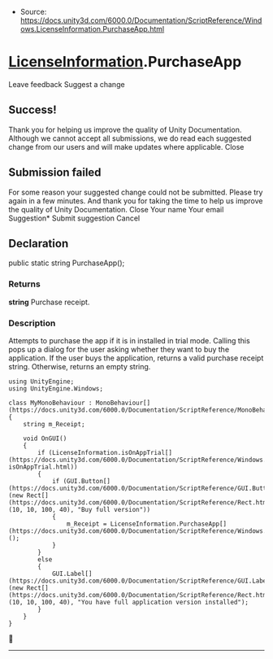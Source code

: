 * Source: https://docs.unity3d.com/6000.0/Documentation/ScriptReference/Windows.LicenseInformation.PurchaseApp.html

#  [LicenseInformation](https://docs.unity3d.com/6000.0/Documentation/ScriptReference/Windows.LicenseInformation.html).PurchaseApp
Leave feedback
Suggest a change
## Success!
Thank you for helping us improve the quality of Unity Documentation. Although we cannot accept all submissions, we do read each suggested change from our users and will make updates where applicable.
Close
## Submission failed
For some reason your suggested change could not be submitted. Please <a>try again</a> in a few minutes. And thank you for taking the time to help us improve the quality of Unity Documentation.
Close
Your name Your email Suggestion* Submit suggestion
Cancel
## Declaration
public static string PurchaseApp(); 
### Returns
**string** Purchase receipt. 
### Description
Attempts to purchase the app if it is in installed in trial mode.
Calling this pops up a dialog for the user asking whether they want to buy the application. If the user buys the application, returns a valid purchase receipt string. Otherwise, returns an empty string.
```
using UnityEngine;
using UnityEngine.Windows;  
  
class MyMonoBehaviour : MonoBehaviour[](https://docs.unity3d.com/6000.0/Documentation/ScriptReference/MonoBehaviour.html)
{
    string m_Receipt;  
  
    void OnGUI()
    {
        if (LicenseInformation.isOnAppTrial[](https://docs.unity3d.com/6000.0/Documentation/ScriptReference/Windows.LicenseInformation-isOnAppTrial.html))
        {
            if (GUI.Button[](https://docs.unity3d.com/6000.0/Documentation/ScriptReference/GUI.Button.html)(new Rect[](https://docs.unity3d.com/6000.0/Documentation/ScriptReference/Rect.html)(10, 10, 100, 40), "Buy full version"))
            {
                m_Receipt = LicenseInformation.PurchaseApp[](https://docs.unity3d.com/6000.0/Documentation/ScriptReference/Windows.LicenseInformation.PurchaseApp.html)();
            }
        }
        else
        {
            GUI.Label[](https://docs.unity3d.com/6000.0/Documentation/ScriptReference/GUI.Label.html)(new Rect[](https://docs.unity3d.com/6000.0/Documentation/ScriptReference/Rect.html)(10, 10, 100, 40), "You have full application version installed");
        }
    }
}

```

* * *
